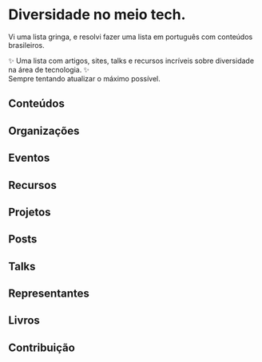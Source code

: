 # Diversidade no meio tech.

Vi uma lista gringa, e resolvi fazer uma lista em português com conteúdos brasileiros. 

✨ Uma lista com artigos, sites, talks e recursos incríveis sobre diversidade na área de tecnologia. ✨ <br>
  Sempre tentando atualizar o máximo possível.
  
## Conteúdos 



## Organizações





## Eventos



## Recursos






## Projetos




## Posts




## Talks



## Representantes



## Livros



## Contribuição


